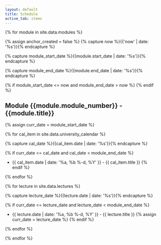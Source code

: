 ```yaml
---
layout: default
title: Schedule
active_tab: items
---
```




{% for module in site.data.modules %}

<!-- Create an HTML anchor for the current module -->
{% assign anchor_created = false %}
{% capture now %}{{'now' | date: '%s'}}{% endcapture %}

{% capture module_start_date %}{{module.start_date  | date: '%s'}}{% endcapture %}

{% capture module_end_date %}{{module.end_date  | date: '%s'}}{% endcapture %}



{% if module_start_date <= now and module_end_date > now %}
<a name="now"></a>
{% endif %}

<!-- End create an HTML anchor for the current module -->


## Module {{module.module_number}} - {{module.title}} 
{% assign curr_date = module_start_date %}




<!-- Begin university calendar -->
{% for cal_item in site.data.university_calendar %}

{% capture cal_date %}{{cal_item.date | date: '%s'}}{% endcapture %}

{% if curr_date <= cal_date  and cal_date < module_end_date %}
* {{ cal_item.date | date: '%a, %b %-d, %Y' }} - {{ cal_item.title }}
{% endif %}

{% endfor %}
<!-- End university calendar -->


<!-- Assign lectures to modules based on date -->
{% for lecture in site.data.lectures %}

{% capture lecture_date %}{{lecture.date | date: '%s'}}{% endcapture %}

{% if curr_date <= lecture_date  and lecture_date < module_end_date %}
* {{ lecture.date | date: '%a, %b %-d, %Y' }} - {{ lecture.title }}
{% assign curr_date = lecture_date %}
{% endif %}

{% endfor %}

<!-- End assign lectures to modules based on date -->

{% endfor %}
